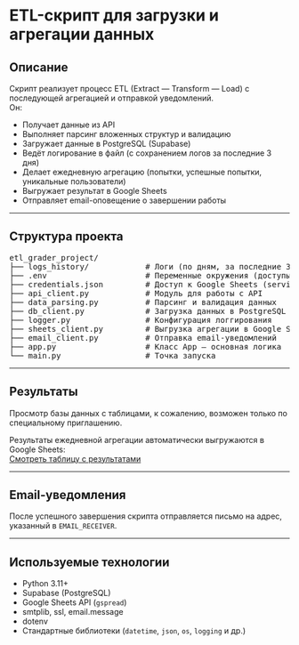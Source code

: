 # ETL-скрипт для загрузки и агрегации данных

## Описание
Скрипт реализует процесс ETL (Extract — Transform — Load) с последующей агрегацией и отправкой уведомлений.  
Он:

- Получает данные из API
- Выполняет парсинг вложенных структур и валидацию
- Загружает данные в PostgreSQL (Supabase)
- Ведёт логирование в файл (с сохранением логов за последние 3 дня)
- Делает ежедневную агрегацию (попытки, успешные попытки, уникальные пользователи)
- Выгружает результат в Google Sheets
- Отправляет email-оповещение о завершении работы

---

## Структура проекта

<pre>
etl_grader_project/
├── logs_history/            # Логи (по дням, за последние 3 дня)
├── .env                     # Переменные окружения (доступы Supabase, SMTP и т.п.) - скрыты
├── credentials.json         # Доступ к Google Sheets (service account) - скрыт
├── api_client.py            # Модуль для работы с API
├── data_parsing.py          # Парсинг и валидация данных
├── db_client.py             # Загрузка данных в PostgreSQL
├── logger.py                # Конфигурация логгирования
├── sheets_client.py         # Выгрузка агрегации в Google Sheets
├── email_client.py          # Отправка email-уведомлений
├── app.py                   # Класс App — основная логика
└── main.py                  # Точка запуска
</pre>

---

## Результаты

Просмотр базы данных с таблицами, к сожалению, возможен только по специальному приглашению.

Результаты ежедневной агрегации автоматически выгружаются в Google Sheets:    
[Смотреть таблицу с результатами](https://docs.google.com/spreadsheets/d/1Os-jnNXyFbIusW1Pzf6apRP0XTpWeSVNWICGa2BUyGs/edit?usp=sharing)

---

## Email-уведомления

После успешного завершения скрипта отправляется письмо на адрес, указанный в `EMAIL_RECEIVER`.

---

## Используемые технологии

- Python 3.11+
- Supabase (PostgreSQL)
- Google Sheets API (`gspread`)
- smtplib, ssl, email.message
- dotenv
- Стандартные библиотеки (`datetime`, `json`, `os`, `logging` и др.)